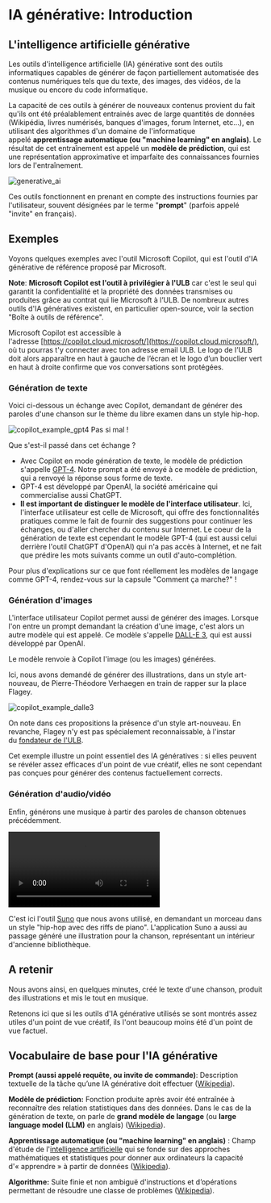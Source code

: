 # IA générative: Introduction

## L'intelligence artificielle générative

Les outils d'intelligence artificielle (IA) générative sont des outils informatiques capables de générer de façon partiellement automatisée des contenus numériques tels que du texte, des images, des vidéos, de la musique ou encore du code informatique.

La capacité de ces outils à générer de nouveaux contenus provient du fait qu'ils ont été préalablement entrainés avec de large quantités de données (Wikipédia, livres numérisés, banques d'images, forum Internet, etc...), en utilisant des algorithmes d'un domaine de l'informatique appelé **apprentissage automatique (ou "machine learning" en anglais)**. Le résultat de cet entraînement est appelé un **modèle de prédiction**, qui est une représentation approximative et imparfaite des connaissances fournies lors de l'entraînement.

![generative_ai](attachments/generative_ai.jpg)


Ces outils fonctionnent en prenant en compte des instructions fournies par l'utilisateur, souvent désignées par le terme "**prompt**" (parfois appelé "invite" en français).
## Exemples

Voyons quelques exemples avec l'outil Microsoft Copilot, qui est l'outil d'IA générative de référence proposé par Microsoft.

**Note**: **Microsoft Copilot est l'outil à privilégier à l'ULB** car c'est le seul qui garantit la confidentialité et la propriété des données transmises ou produites grâce au contrat qui lie Microsoft à l’ULB. De nombreux autres outils d'IA génératives existent, en particulier open-source, voir la section "Boîte à outils de référence".

Microsoft Copilot est accessible à l'adresse [https://copilot.cloud.microsoft/](https://copilot.cloud.microsoft/), où tu pourras t'y connecter avec ton adresse email ULB. Le logo de l’ULB doit alors apparaître en haut à gauche de l’écran et le logo d’un bouclier vert en haut à droite confirme que vos conversations sont protégées.
### Génération de texte

Voici ci-dessous un échange avec Copilot, demandant de générer des paroles d'une chanson sur le thème du libre examen dans un style hip-hop.

![copilot_example_gpt4](attachments/copilot_example_gpt4.jpg)
Pas si mal !

Que s'est-il passé dans cet échange ?

- Avec Copilot en mode génération de texte, le modèle de prédiction s'appelle [GPT-4](https://en.wikipedia.org/wiki/GPT-4). Notre prompt a été envoyé à ce modèle de prédiction, qui a renvoyé la réponse sous forme de texte. 
- GPT-4 est développé par OpenAI, la société américaine qui commercialise aussi ChatGPT. 
- **Il est important de distinguer le modèle de l'interface utilisateur**. Ici, l'interface utilisateur est celle de Microsoft, qui offre des fonctionnalités pratiques comme le fait de fournir des suggestions pour continuer les échanges, ou d'aller chercher du contenu sur Internet. Le coeur de la génération de texte est cependant le modèle GPT-4 (qui est aussi celui derrière l'outil ChatGPT d'OpenAI) qui n'a pas accès à Internet, et ne fait que prédire les mots suivants comme un outil d'auto-complétion. 

Pour plus d'explications sur ce que font réellement les modèles de langage comme GPT-4, rendez-vous sur la capsule "Comment ça marche?" !

### Génération d'images

L'interface utilisateur Copilot permet aussi de générer des images. Lorsque l'on entre un prompt demandant la création d'une image, c'est alors un autre modèle qui est appelé. Ce modèle s'appelle [DALL-E 3](https://openai.com/index/dall-e-3/), qui est aussi développé par OpenAI.

Le modèle renvoie à Copilot l'image (ou les images) générées.

Ici, nous avons demandé de générer des illustrations, dans un style art-nouveau, de Pierre-Théodore Verhaegen en train de rapper sur la place Flagey.

![copilot_example_dalle3](attachments/copilot_example_dalle3.jpg)

On note dans ces propositions la présence d'un style art-nouveau. En revanche, Flagey n'y est pas spécialement reconnaissable, à l'instar du [fondateur de l'ULB](https://fr.wikipedia.org/wiki/Pierre-Th%C3%A9odore_Verhaegen "https://fr.wikipedia.org/wiki/Pierre-Th%C3%A9odore_Verhaegen"). 

Cet exemple illustre un point essentiel des IA génératives : si elles peuvent se révéler assez efficaces d'un point de vue créatif, elles ne sont cependant pas conçues pour générer des contenus factuellement corrects.
### Génération d'audio/vidéo

Enfin, générons une musique à partir des paroles de chanson obtenues précédemment.

<video controls="true" title="C'est le libre examen">
        <source src="https://github.com/ULB-AcademIA/guide_usages_IA/raw/refs/heads/main/1_IA_g%C3%A9n%C3%A9rative_introduction/attachments/libre_examen_suno.mp4">libre_examen_suno.mp4
</video>

C'est ici l'outil [Suno](https://suno.com/create) que nous avons utilisé, en demandant un morceau dans un style "hip-hop avec des riffs de piano". L'application Suno a aussi au passage généré une illustration pour la chanson, représentant un intérieur d'ancienne bibliothèque.
## A retenir

Nous avons ainsi, en quelques minutes, créé le texte d'une chanson, produit des illustrations et mis le tout en musique. 

Retenons ici que si les outils d'IA générative utilisés se sont montrés assez utiles d'un point de vue créatif, ils l'ont beaucoup moins été d'un point de vue factuel.
## Vocabulaire de base pour l'IA générative

**Prompt (aussi appelé requête, ou invite de commande)**: Description textuelle de la tâche qu’une IA générative doit effectuer ([Wikipedia](https://fr.wikipedia.org/wiki/Ing%C3%A9nierie_de_prompt "Wikipedia")).

**Modèle de prédiction:** Fonction produite après avoir été entraînée à reconnaître des relation statistiques dans des données. Dans le cas de la génération de texte, on parle de **grand modèle de langage** (ou **large language model (LLM)** en anglais) ([Wikipedia](https://fr.wikipedia.org/wiki/Grand_mod%C3%A8le_de_langage "Wikipedia")). 

**Apprentissage automatique (ou "machine learning" en anglais)** : Champ d'étude de l'[intelligence artificielle](https://fr.wikipedia.org/wiki/Intelligence_artificielle "intelligence artificielle") qui se fonde sur des approches mathématiques et statistiques pour donner aux ordinateurs la capacité d'« apprendre » à partir de données ([Wikipedia](https://fr.wikipedia.org/wiki/Apprentissage_automatique "Wikipedia")).

**Algorithme:** Suite finie et non ambiguë d'instructions et d’opérations permettant de résoudre une classe de problèmes ([Wikipedia](https://fr.wikipedia.org/wiki/Algorithme "Wikipedia")).








